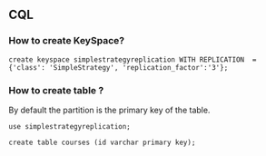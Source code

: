 ## CQL

### How to create KeySpace?

```
create keyspace simplestrategyreplication WITH REPLICATION  = {'class': 'SimpleStrategy', 'replication_factor':'3'};
```
### How to create table ?

By default the partition is the primary key of the table.
```
use simplestrategyreplication;

create table courses (id varchar primary key);

```
